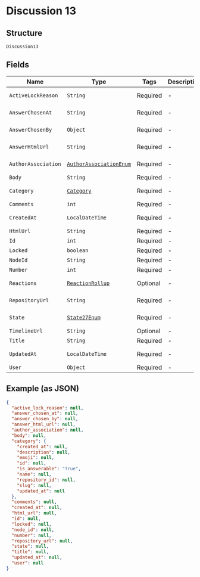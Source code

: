 
# Discussion 13

## Structure

`Discussion13`

## Fields

| Name | Type | Tags | Description | Getter | Setter |
|  --- | --- | --- | --- | --- | --- |
| `ActiveLockReason` | `String` | Required | - | String getActiveLockReason() | setActiveLockReason(String activeLockReason) |
| `AnswerChosenAt` | `String` | Required | - | String getAnswerChosenAt() | setAnswerChosenAt(String answerChosenAt) |
| `AnswerChosenBy` | `Object` | Required | - | Object getAnswerChosenBy() | setAnswerChosenBy(Object answerChosenBy) |
| `AnswerHtmlUrl` | `String` | Required | - | String getAnswerHtmlUrl() | setAnswerHtmlUrl(String answerHtmlUrl) |
| `AuthorAssociation` | [`AuthorAssociationEnum`](../../doc/models/author-association-enum.md) | Required | - | AuthorAssociationEnum getAuthorAssociation() | setAuthorAssociation(AuthorAssociationEnum authorAssociation) |
| `Body` | `String` | Required | - | String getBody() | setBody(String body) |
| `Category` | [`Category`](../../doc/models/category.md) | Required | - | Category getCategory() | setCategory(Category category) |
| `Comments` | `int` | Required | - | int getComments() | setComments(int comments) |
| `CreatedAt` | `LocalDateTime` | Required | - | LocalDateTime getCreatedAt() | setCreatedAt(LocalDateTime createdAt) |
| `HtmlUrl` | `String` | Required | - | String getHtmlUrl() | setHtmlUrl(String htmlUrl) |
| `Id` | `int` | Required | - | int getId() | setId(int id) |
| `Locked` | `boolean` | Required | - | boolean getLocked() | setLocked(boolean locked) |
| `NodeId` | `String` | Required | - | String getNodeId() | setNodeId(String nodeId) |
| `Number` | `int` | Required | - | int getNumber() | setNumber(int number) |
| `Reactions` | [`ReactionRollup`](../../doc/models/reaction-rollup.md) | Optional | - | ReactionRollup getReactions() | setReactions(ReactionRollup reactions) |
| `RepositoryUrl` | `String` | Required | - | String getRepositoryUrl() | setRepositoryUrl(String repositoryUrl) |
| `State` | [`State27Enum`](../../doc/models/state-27-enum.md) | Required | - | State27Enum getState() | setState(State27Enum state) |
| `TimelineUrl` | `String` | Optional | - | String getTimelineUrl() | setTimelineUrl(String timelineUrl) |
| `Title` | `String` | Required | - | String getTitle() | setTitle(String title) |
| `UpdatedAt` | `LocalDateTime` | Required | - | LocalDateTime getUpdatedAt() | setUpdatedAt(LocalDateTime updatedAt) |
| `User` | `Object` | Required | - | Object getUser() | setUser(Object user) |

## Example (as JSON)

```json
{
  "active_lock_reason": null,
  "answer_chosen_at": null,
  "answer_chosen_by": null,
  "answer_html_url": null,
  "author_association": null,
  "body": null,
  "category": {
    "created_at": null,
    "description": null,
    "emoji": null,
    "id": null,
    "is_answerable": "True",
    "name": null,
    "repository_id": null,
    "slug": null,
    "updated_at": null
  },
  "comments": null,
  "created_at": null,
  "html_url": null,
  "id": null,
  "locked": null,
  "node_id": null,
  "number": null,
  "repository_url": null,
  "state": null,
  "title": null,
  "updated_at": null,
  "user": null
}
```

